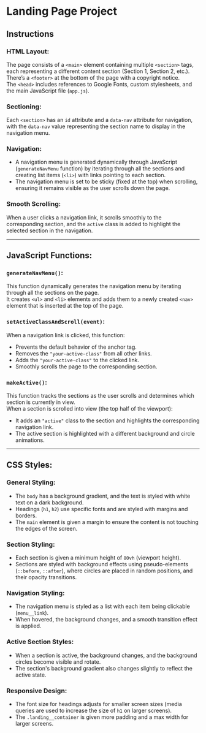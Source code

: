 # Landing Page Project

## Instructions

### HTML Layout:

The page consists of a `<main>` element containing multiple `<section>` tags, each representing a different content section (Section 1, Section 2, etc.).  
There’s a `<footer>` at the bottom of the page with a copyright notice.  
The `<head>` includes references to Google Fonts, custom stylesheets, and the main JavaScript file (`app.js`).  

### Sectioning:

Each `<section>` has an `id` attribute and a `data-nav` attribute for navigation, with the `data-nav` value representing the section name to display in the navigation menu.  

### Navigation:

- A navigation menu is generated dynamically through JavaScript (`generateNavMenu` function) by iterating through all the sections and creating list items (`<li>`) with links pointing to each section.  
- The navigation menu is set to be sticky (fixed at the top) when scrolling, ensuring it remains visible as the user scrolls down the page.  

### Smooth Scrolling:

When a user clicks a navigation link, it scrolls smoothly to the corresponding section, and the `active` class is added to highlight the selected section in the navigation.  

---

## JavaScript Functions:

### `generateNavMenu()`:

This function dynamically generates the navigation menu by iterating through all the sections on the page.  
It creates `<ul>` and `<li>` elements and adds them to a newly created `<nav>` element that is inserted at the top of the page.  

### `setActiveClassAndScroll(event)`:

When a navigation link is clicked, this function:  
- Prevents the default behavior of the anchor tag.  
- Removes the `"your-active-class"` from all other links.  
- Adds the `"your-active-class"` to the clicked link.  
- Smoothly scrolls the page to the corresponding section.  

### `makeActive()`:

This function tracks the sections as the user scrolls and determines which section is currently in view.  
When a section is scrolled into view (the top half of the viewport):  
- It adds an `"active"` class to the section and highlights the corresponding navigation link.  
- The active section is highlighted with a different background and circle animations.  

---

## CSS Styles:

### General Styling:

- The `body` has a background gradient, and the text is styled with white text on a dark background.  
- Headings (`h1`, `h2`) use specific fonts and are styled with margins and borders.  
- The `main` element is given a margin to ensure the content is not touching the edges of the screen.  

### Section Styling:

- Each section is given a minimum height of `80vh` (viewport height).  
- Sections are styled with background effects using pseudo-elements (`::before`, `::after`), where circles are placed in random positions, and their opacity transitions.  

### Navigation Styling:

- The navigation menu is styled as a list with each item being clickable (`menu__link`).  
- When hovered, the background changes, and a smooth transition effect is applied.  

### Active Section Styles:

- When a section is active, the background changes, and the background circles become visible and rotate.  
- The section's background gradient also changes slightly to reflect the active state.  

### Responsive Design:

- The font size for headings adjusts for smaller screen sizes (media queries are used to increase the size of `h1` on larger screens).  
- The `.landing__container` is given more padding and a max width for larger screens.  
